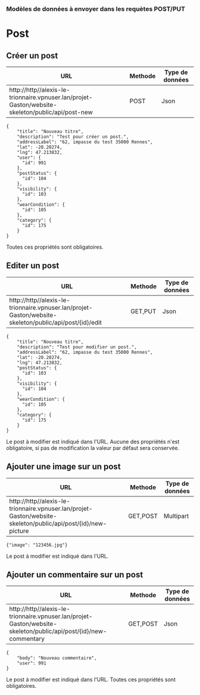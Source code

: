 ### Modèles de données à envoyer dans les requètes POST/PUT


# Post


## Créer un post

|URL|Methode|Type de données|
|-|-|-|
|http://http//alexis-le-trionnaire.vpnuser.lan/projet-Gaston/website-skeleton/public/api/post-new |POST|Json|

```
{
    "title": "Nouveau titre",
    "description": "Test pour créer un post.",
    "addressLabel": "62, impasse du test 35000 Rennes",
    "lat": -20.20274,
    "lng": 47.213832,
    "user": {
      "id": 991
    },
    "postStatus": {
      "id": 104
    },
    "visibility": {
      "id": 103
    },
    "wearCondition": {
      "id": 105
    },
    "category": {
      "id": 175
    }
}
```
Toutes ces propriétés sont obligatoires.


## Editer un post

|URL|Methode|Type de données|
|-|-|-|
|http://http//alexis-le-trionnaire.vpnuser.lan/projet-Gaston/website-skeleton/public/api/post/{id}/edit |GET,PUT|Json|

```
{
    "title": "Nouveau titre",
    "description": "Test pour modifier un post.",
    "addressLabel": "62, impasse du test 35000 Rennes",
    "lat": -20.20274,
    "lng": 47.213832,
    "postStatus": {
      "id": 103
    },
    "visibility": {
      "id": 104
    },
    "wearCondition": {
      "id": 105
    },
    "category": {
      "id": 175
    }
}
```
Le post à modifier est indiqué dans l'URL. Aucune des propriétés n'est obligatoire, si pas de modification la valeur par défaut sera conservée.


## Ajouter une image sur un post

|URL|Methode|Type de données|
|-|-|-|
|http://http//alexis-le-trionnaire.vpnuser.lan/projet-Gaston/website-skeleton/public/api/post/{id}/new-picture |GET,POST|Multipart|

```
{"image": "123456.jpg"}
```
Le post à modifier est indiqué dans l'URL.


## Ajouter un commentaire sur un post

|URL|Methode|Type de données|
|-|-|-|
|http://http//alexis-le-trionnaire.vpnuser.lan/projet-Gaston/website-skeleton/public/api/post/{id}/new-commentary |GET,POST|Json|

```
{
	"body": "Nouveau commentaire",
	"user": 991
}
```
Le post à modifier est indiqué dans l'URL. Toutes ces propriétés sont obligatoires.

